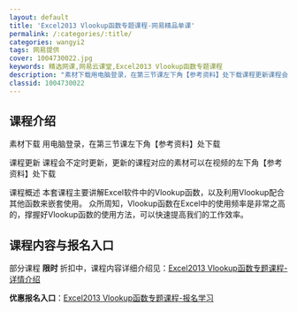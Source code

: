 ```yaml
---
layout: default
title: 'Excel2013 Vlookup函数专题课程-网易精品单课'
permalink: /:categories/:title/
categories: wangyi2
tags: 网易提供
cover: 1004730022.jpg
keywords: 精选网课,网易云课堂,Excel2013 Vlookup函数专题课程
description: "素材下载用电脑登录，在第三节课左下角【参考资料】处下载课程更新课程会不定时更新，更新的课程对应的素材可以在视频的左下角【参考资料】处下载课程概述本套课程主要讲解Excel软件中的Vlooku"
classid: 1004730022
---
```


## 课程介绍

素材下载
用电脑登录，在第三节课左下角【参考资料】处下载

课程更新
课程会不定时更新，更新的课程对应的素材可以在视频的左下角【参考资料】处下载

课程概述
本套课程主要讲解Excel软件中的Vlookup函数，以及利用Vlookup配合其他函数来嵌套使用。
众所周知，Vlookup函数在Excel中的使用频率是非常之高的，撑握好Vlookup函数的使用方法，可以快速提高我们的工作效率。

## 课程内容与报名入口

部分课程 **限时** 折扣中，课程内容详细介绍见：[Excel2013 Vlookup函数专题课程-详情介绍](https://study.163.com/course/introduction/1004730022.htm?share=1&shareId=1025206652&utm_campaign=share&utm_medium=iphoneShare&utm_source=&utm_u=1025206652)

**优惠报名入口**：[Excel2013 Vlookup函数专题课程-报名学习](https://study.163.com/course/introduction/1004730022.htm?share=1&shareId=1025206652&utm_campaign=share&utm_medium=iphoneShare&utm_source=&utm_u=1025206652)

